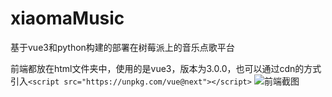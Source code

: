 # xiaomaMusic
基于vue3和python构建的部署在树莓派上的音乐点歌平台

前端都放在html文件夹中，使用的是vue3，版本为3.0.0，也可以通过cdn的方式引入`<script src="https://unpkg.com/vue@next"></script>`
![前端截图](https://github.com/你的用户名/你的repository仓库名/raw/分支名master/刚你新建的图片文件夹名称/***.png或者***.jpg)
